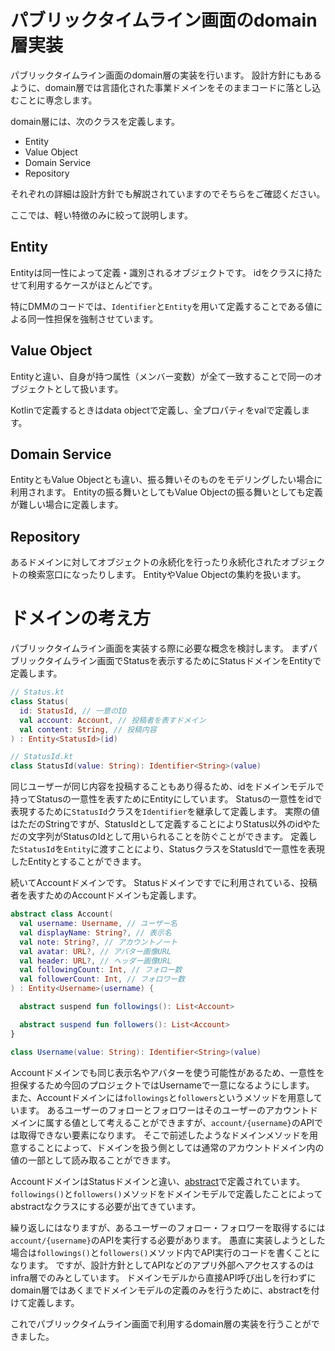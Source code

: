 # パブリックタイムライン画面のdomain層実装
パブリックタイムライン画面のdomain層の実装を行います。
設計方針にもあるように、domain層では言語化された事業ドメインをそのままコードに落とし込むことに専念します。

domain層には、次のクラスを定義します。
- Entity
- Value Object
- Domain Service
- Repository

それぞれの詳細は設計方針でも解説されていますのでそちらをご確認ください。

ここでは、軽い特徴のみに絞って説明します。

## Entity
Entityは同一性によって定義・識別されるオブジェクトです。
idをクラスに持たせて利用するケースがほとんどです。

特にDMMのコードでは、`Identifier`と`Entity`を用いて定義することである値による同一性担保を強制させています。

## Value Object
Entityと違い、自身が持つ属性（メンバー変数）が全て一致することで同一のオブジェクトとして扱います。

Kotlinで定義するときはdata objectで定義し、全プロパティをvalで定義します。

## Domain Service
EntityともValue Objectとも違い、振る舞いそのものをモデリングしたい場合に利用されます。
Entityの振る舞いとしてもValue Objectの振る舞いとしても定義が難しい場合に定義します。

## Repository
あるドメインに対してオブジェクトの永続化を行ったり永続化されたオブジェクトの検索窓口になったりします。
EntityやValue Objectの集約を扱います。

# ドメインの考え方
パブリックタイムライン画面を実装する際に必要な概念を検討します。
まずパブリックタイムライン画面でStatusを表示するためにStatusドメインをEntityで定義します。

```Kotlin
// Status.kt
class Status(
  id: StatusId, // 一意のID
  val account: Account, // 投稿者を表すドメイン
  val content: String, // 投稿内容
) : Entity<StatusId>(id)

// StatusId.kt
class StatusId(value: String): Identifier<String>(value)
```
同じユーザーが同じ内容を投稿することもあり得るため、idをドメインモデルで持ってStatusの一意性を表すためにEntityにしています。
Statusの一意性をidで表現するために`StatusId`クラスを`Identifier`を継承して定義します。
実際の値はただのStringですが、StatusIdとして定義することによりStatus以外のidやただの文字列がStatusのIdとして用いられることを防ぐことができます。
定義した`StatusId`を`Entity`に渡すことにより、StatusクラスをStatusIdで一意性を表現したEntityとすることができます。

続いてAccountドメインです。
Statusドメインですでに利用されている、投稿者を表すためのAccountドメインも定義します。
```Kotlin
abstract class Account(
  val username: Username, // ユーザー名
  val displayName: String?, // 表示名
  val note: String?, // アカウントノート
  val avatar: URL?, // アバター画像URL
  val header: URL?, // ヘッダー画像URL
  val followingCount: Int, // フォロー数
  val followerCount: Int, // フォロワー数
) : Entity<Username>(username) {

  abstract suspend fun followings(): List<Account>

  abstract suspend fun followers(): List<Account>
}

class Username(value: String): Identifier<String>(value)
```
Accountドメインでも同じ表示名やアバターを使う可能性があるため、一意性を担保するため今回のプロジェクトではUsernameで一意になるようにします。  
また、Accountドメインには`followings`と`followers`というメソッドを用意しています。
あるユーザーのフォローとフォロワーはそのユーザーのアカウントドメインに属する値として考えることができますが、`account/{username}`のAPIでは取得できない要素になります。
そこで前述したようなドメインメソッドを用意することによって、ドメインを扱う側としては通常のアカウントドメイン内の値の一部として読み取ることができます。

AccountドメインはStatusドメインと違い、[abstract](https://kotlinlang.org/docs/classes.html#abstract-classes)で定義されています。
`followings()`と`followers()`メソッドをドメインモデルで定義したことによってabstractなクラスにする必要が出てきています。

繰り返しにはなりますが、あるユーザーのフォロー・フォロワーを取得するには`account/{username}`のAPIを実行する必要があります。
愚直に実装しようとした場合は`followings()`と`followers()`メソッド内でAPI実行のコードを書くことになります。
ですが、設計方針としてAPIなどのアプリ外部へアクセスするのはinfra層でのみとしています。
ドメインモデルから直接API呼び出しを行わずにdomain層ではあくまでドメインモデルの定義のみを行うために、abstractを付けて定義します。

これでパブリックタイムライン画面で利用するdomain層の実装を行うことができました。

